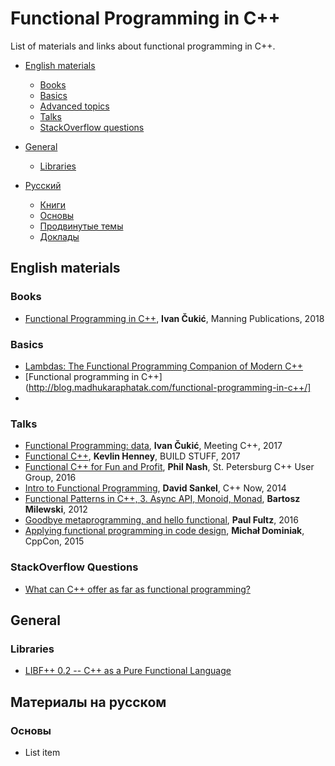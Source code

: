 # Functional Programming in C++

List of materials and links about functional programming in C++.

- [English materials](#english-materials)
  - [Books](#books)
  - [Basics](#basics)
  - [Advanced topics](#advanced)
  - [Talks](#talks)
  - [StackOverflow questions](#stackoverflow-questions)
 
- [General](#general)
  - [Libraries](#libraries)

- [Русский](#russian)
  - [Книги](#books)
  - [Основы](#basics)
  - [Продвинутые темы](#advanced)
  - [Доклады](#talks)

## English materials

### Books

- [Functional Programming in C++](https://www.manning.com/books/functional-programming-in-c-plus-plus), **Ivan Čukić**, Manning Publications, 2018
  
### Basics

- [Lambdas: The Functional Programming Companion of Modern C++](https://medium.com/@DakshHub/lambdas-the-companion-of-modern-c-b7dfd43b5abb)
- [Functional programming in C++](http://blog.madhukaraphatak.com/functional-programming-in-c++/]
- 

### Talks

- [Functional Programming: data](https://www.youtube.com/watch?v=iYipZw4tS-A), **Ivan Čukić**, Meeting C++, 2017
- [Functional C++](https://www.youtube.com/watch?v=CIg6eyJv4dk&t=169s), **Kevlin Henney**, BUILD STUFF, 2017
- [Functional C++ for Fun and Profit](https://www.youtube.com/watch?v=YgcUuYCCV14), **Phil Nash**, St. Petersburg C++ User Group, 2016
- [Intro to Functional Programming](https://www.youtube.com/watch?v=uHFUpFhWGJs), **David Sankel**, C++ Now, 2014
- [Functional Patterns in C++, 3. Async API, Monoid, Monad](https://www.youtube.com/watch?v=ozN6XxsAF84), **Bartosz Milewski**, 2012
- [Goodbye metaprogramming, and hello functional](https://www.youtube.com/watch?v=fH2WBvI8dbk), **Paul Fultz**, 2016
- [Applying functional programming in code design](https://www.youtube.com/watch?v=-ROXIG4raiA), **Michał Dominiak**, CppCon, 2015

### StackOverflow Questions

- [What can C++ offer as far as functional programming?](https://stackoverflow.com/questions/21471836/what-can-c-offer-as-far-as-functional-programming)

## General

### Libraries

- [LIBF++ 0.2 -- C++ as a Pure Functional Language](https://github.com/GJDuck/libf)

## Материалы на русском

### Основы

- List item

